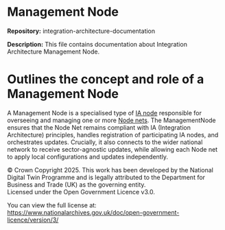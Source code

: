 # Management Node
**Repository:** integration-architecture-documentation 

**Description:** This file contains documentation about Integration Architecture Management Node. 

<!-- SPDX-License-Identifier: OGL-UK-3.0 -->

# Outlines the concept and role of a Management Node
A Management Node is a specialised type of [IA node](IANode/ia-node.md) responsible for overseeing and managing one or more [Node nets](node-net.md). The ManagementNode ensures that the Node Net remains compliant with IA (Integration Architecture) principles, handles registration of participating IA nodes, and orchestrates updates. Crucially, it also connects to the wider national network to receive sector-agnostic updates, while allowing each Node net to apply local configurations and updates independently.

© Crown Copyright 2025. This work has been developed by the National Digital Twin Programme and is legally attributed to the Department for Business and Trade (UK) as the governing entity.  
Licensed under the Open Government Licence v3.0.  

You can view the full license at:  
https://www.nationalarchives.gov.uk/doc/open-government-licence/version/3/
